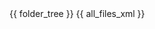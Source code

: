 <Project>
<folder_tree>
{{ folder_tree }}
</folder_tree>
<files>
{{ all_files_xml }}
</files>
</Project>